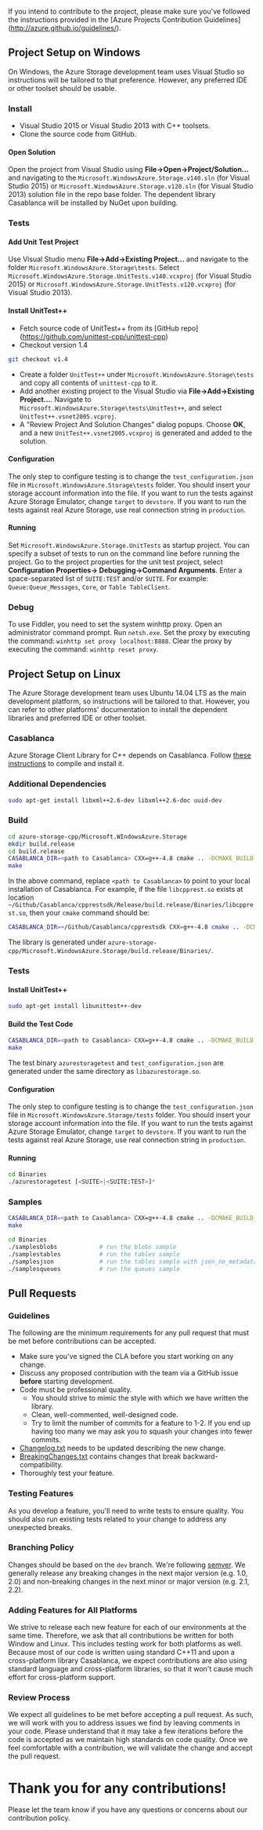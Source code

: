 If you intend to contribute to the project, please make sure you've followed
the instructions provided in the [Azure Projects Contribution Guidelines]
(http://azure.github.io/guidelines/).

## Project Setup on Windows
On Windows, the Azure Storage development team uses Visual Studio so
instructions will be tailored to that preference. However, any preferred IDE or
other toolset should be usable.

### Install
* Visual Studio 2015 or Visual Studio 2013 with C++ toolsets.
* Clone the source code from GitHub.

#### Open Solution
Open the project from Visual Studio using **File->Open->Project/Solution...**
and navigating to the `Microsoft.WindowsAzure.Storage.v140.sln` (for Visual
Studio 2015) or `Microsoft.WindowsAzure.Storage.v120.sln` (for Visual Studio
2013) solution file in the repo base folder. The dependent library Casablanca
will be installed by NuGet upon building.

### Tests

#### Add Unit Test Project
Use Visual Studio menu **File->Add->Existing Project...** and navigate to the
folder `Microsoft.WindowsAzure.Storage\tests`. Select
`Microsoft.WindowsAzure.Storage.UnitTests.v140.vcxproj` (for Visual Studio 2015)
or `Microsoft.WindowsAzure.Storage.UnitTests.v120.vcxproj` (for Visual Studio
2013).

#### Install UnitTest++
* Fetch source code of UnitTest++ from its [GitHub repo]
(https://github.com/unittest-cpp/unittest-cpp)
* Checkout version 1.4
```bash
git checkout v1.4
```
* Create a folder `UnitTest++` under `Microsoft.WindowsAzure.Storage\tests` and
copy all contents of `unittest-cpp` to it.
* Add another existing project to the Visual Studio via **File->Add->Existing
Project...**. Navigate to `Microsoft.WindowsAzure.Storage\tests\UnitTest++`, and
select `UnitTest++.vsnet2005.vcproj`.
* A "Review Project And Solution Changes" dialog popups. Choose **OK**, and a
new `UnitTest++.vsnet2005.vcxproj` is generated and added to the solution.

#### Configuration
The only step to configure testing is to change the `test_configuration.json`
file in `Microsoft.WindowsAzure.Storage\tests` folder. You should insert your
storage account information into the file. If you want to run the tests against
Azure Storage Emulator, change `target` to `devstore`. If you want to run the
tests against real Azure Storage, use real connection string in `production`.

#### Running
Set `Microsoft.WindowsAzure.Storage.UnitTests` as startup project. You can specify
a subset of tests to run on the command line before running the project. Go to the
project properties for the unit test project, select **Configuration Properties->
Debugging->Command Arguments**. Enter a space-separated list of `SUITE:TEST` and/or
`SUITE`. For example: `Queue:Queue_Messages`, `Core`, or `Table TableClient`.

### Debug
To use Fiddler, you need to set the system winhttp proxy. Open an administrator
command prompt. Run `netsh.exe`. Set the proxy by executing the command: `winhttp
set proxy localhost:8888`. Clear the proxy by executing the command: `winhttp reset
proxy`.

## Project Setup on Linux
The Azure Storage development team uses Ubuntu 14.04 LTS as the main development
platform, so instructions will be tailored to that. However, you can refer to other
platforms' documentation to install the dependent libraries and preferred IDE or
other toolset.

### Casablanca
Azure Storage Client Library for C++ depends on Casablanca. Follow [these
instructions](https://github.com/Microsoft/cpprestsdk/wiki/How-to-build-for-Linux)
to compile and install it.

### Additional Dependencies
```bash
sudo apt-get install libxml++2.6-dev libxml++2.6-doc uuid-dev
```

### Build
```bash
cd azure-storage-cpp/Microsoft.WIndowsAzure.Storage
mkdir build.release
cd build.release
CASABLANCA_DIR=<path to Casablanca> CXX=g++-4.8 cmake .. -DCMAKE_BUILD_TYPE=Release
make
```
In the above command, replace `<path to Casablanca>` to point to your local
installation of Casablanca. For example, if the file `libcpprest.so` exists at
location `~/Github/Casablanca/cpprestsdk/Release/build.release/Binaries/libcpprest.so`,
then your `cmake` command should be:
```bash
CASABLANCA_DIR=~/Github/Casablanca/cpprestsdk CXX=g++-4.8 cmake .. -DCMAKE_BUILD_TYPE=Release
```
The library is generated under
`azure-storage-cpp/Microsoft.WindowsAzure.Storage/build.release/Binaries/`.

### Tests

#### Install UnitTest++
```bash
sudo apt-get install libunittest++-dev
```

#### Build the Test Code
```bash
CASABLANCA_DIR=<path to Casablanca> CXX=g++-4.8 cmake .. -DCMAKE_BUILD_TYPE=Release -DBUILD_TESTS=ON
make
```
The test binary `azurestoragetest` and `test_configuration.json` are generated under
the same directory as `libazurestorage.so`.

#### Configuration
The only step to configure testing is to change the `test_configuration.json`
file in `Microsoft.WindowsAzure.Storage/tests` folder. You should insert your
storage account information into the file. If you want to run the tests against
Azure Storage Emulator, change `target` to `devstore`. If you want to run the
tests against real Azure Storage, use real connection string in `production`.

#### Running
```bash
cd Binaries
./azurestoragetest [<SUITE>|<SUITE:TEST>]*
```

### Samples
```bash
CASABLANCA_DIR=<path to Casablanca> CXX=g++-4.8 cmake .. -DCMAKE_BUILD_TYPE=Release -DBUILD_SAMPLES=ON
make
```

```bash
cd Binaries
./samplesblobs            # run the blobs sample
./samplestables           # run the tables sample
./samplesjson             # run the tables sample with json_no_metadata to reduce payload size
./samplesqueues           # run the queues sample
```

## Pull Requests

### Guidelines
The following are the minimum requirements for any pull request that must be met
before contributions can be accepted.
* Make sure you've signed the CLA before you start working on any change.
* Discuss any proposed contribution with the team via a GitHub issue **before**
starting development.
* Code must be professional quality.
	* You should strive to mimic the style with which we have written the library.
	* Clean, well-commented, well-designed code.
	* Try to limit the number of commits for a feature to 1-2. If you end up having
	too many we may ask you to squash your changes into fewer commits.
* [Changelog.txt](Changelog.txt) needs to be updated describing the new change.
* [BreakingChanges.txt](BreakingChanges.txt) contains changes that break
backward-compatibility.
* Thoroughly test your feature.

### Testing Features
As you develop a feature, you'll need to write tests to ensure quality. You should
also run existing tests related to your change to address any unexpected breaks.

### Branching Policy
Changes should be based on the `dev` branch. We're following [semver](http://semver.org/).
We generally release any breaking changes in the next major version (e.g. 1.0, 2.0)
and non-breaking changes in the next minor or major version (e.g. 2.1, 2.2).

### Adding Features for All Platforms
We strive to release each new feature for each of our environments at the same time.
Therefore, we ask that all contributions be written for both Window and Linux. This
includes testing work for both platforms as well. Because most of our code is written using
standard C++11 and upon a cross-platform library Casablanca, we expect contributions are
also using standard language and cross-platform libraries, so that it won't cause much effort
for cross-platform support.

### Review Process
We expect all guidelines to be met before accepting a pull request. As such, we will
work with you to address issues we find by leaving comments in your code. Please
understand that it may take a few iterations before the code is accepted as we maintain
high standards on code quality. Once we feel comfortable with a contribution, we will
validate the change and accept the pull request.

# Thank you for any contributions!
Please let the team know if you have any questions or concerns about our contribution policy.
